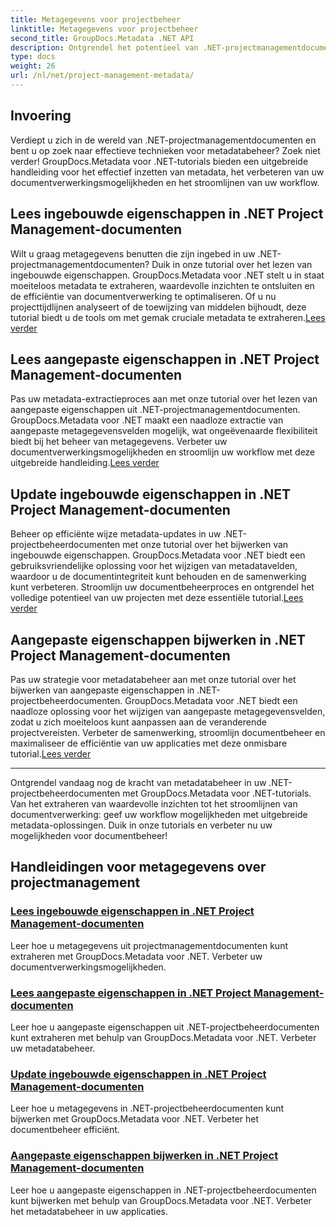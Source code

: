 ```yaml
---
title: Metagegevens voor projectbeheer
linktitle: Metagegevens voor projectbeheer
second_title: GroupDocs.Metadata .NET API
description: Ontgrendel het potentieel van .NET-projectmanagementdocumenten met GroupDocs.Metadata voor .NET-tutorials. Metagegevens moeiteloos extraheren, bijwerken en beheren.
type: docs
weight: 26
url: /nl/net/project-management-metadata/
---
```


## Invoering

Verdiept u zich in de wereld van .NET-projectmanagementdocumenten en bent u op zoek naar effectieve technieken voor metadatabeheer? Zoek niet verder! GroupDocs.Metadata voor .NET-tutorials bieden een uitgebreide handleiding voor het effectief inzetten van metadata, het verbeteren van uw documentverwerkingsmogelijkheden en het stroomlijnen van uw workflow.

## Lees ingebouwde eigenschappen in .NET Project Management-documenten

 Wilt u graag metagegevens benutten die zijn ingebed in uw .NET-projectmanagementdocumenten? Duik in onze tutorial over het lezen van ingebouwde eigenschappen. GroupDocs.Metadata voor .NET stelt u in staat moeiteloos metadata te extraheren, waardevolle inzichten te ontsluiten en de efficiëntie van documentverwerking te optimaliseren. Of u nu projecttijdlijnen analyseert of de toewijzing van middelen bijhoudt, deze tutorial biedt u de tools om met gemak cruciale metadata te extraheren.[Lees verder](./read-built-in-properties-project-management-documents/)

## Lees aangepaste eigenschappen in .NET Project Management-documenten

 Pas uw metadata-extractieproces aan met onze tutorial over het lezen van aangepaste eigenschappen uit .NET-projectmanagementdocumenten. GroupDocs.Metadata voor .NET maakt een naadloze extractie van aangepaste metagegevensvelden mogelijk, wat ongeëvenaarde flexibiliteit biedt bij het beheer van metagegevens. Verbeter uw documentverwerkingsmogelijkheden en stroomlijn uw workflow met deze uitgebreide handleiding.[Lees verder](./read-custom-properties-project-management-documents/)

## Update ingebouwde eigenschappen in .NET Project Management-documenten

 Beheer op efficiënte wijze metadata-updates in uw .NET-projectbeheerdocumenten met onze tutorial over het bijwerken van ingebouwde eigenschappen. GroupDocs.Metadata voor .NET biedt een gebruiksvriendelijke oplossing voor het wijzigen van metadatavelden, waardoor u de documentintegriteit kunt behouden en de samenwerking kunt verbeteren. Stroomlijn uw documentbeheerproces en ontgrendel het volledige potentieel van uw projecten met deze essentiële tutorial.[Lees verder](./update-built-in-properties-project-management-documents/)

## Aangepaste eigenschappen bijwerken in .NET Project Management-documenten

Pas uw strategie voor metadatabeheer aan met onze tutorial over het bijwerken van aangepaste eigenschappen in .NET-projectbeheerdocumenten. GroupDocs.Metadata voor .NET biedt een naadloze oplossing voor het wijzigen van aangepaste metagegevensvelden, zodat u zich moeiteloos kunt aanpassen aan de veranderende projectvereisten. Verbeter de samenwerking, stroomlijn documentbeheer en maximaliseer de efficiëntie van uw applicaties met deze onmisbare tutorial.[Lees verder](./update-custom-properties-project-management-documents/)

----

Ontgrendel vandaag nog de kracht van metadatabeheer in uw .NET-projectbeheerdocumenten met GroupDocs.Metadata voor .NET-tutorials. Van het extraheren van waardevolle inzichten tot het stroomlijnen van documentverwerking: geef uw workflow mogelijkheden met uitgebreide metadata-oplossingen. Duik in onze tutorials en verbeter nu uw mogelijkheden voor documentbeheer!
## Handleidingen voor metagegevens over projectmanagement
### [Lees ingebouwde eigenschappen in .NET Project Management-documenten](./read-built-in-properties-project-management-documents/)
Leer hoe u metagegevens uit projectmanagementdocumenten kunt extraheren met GroupDocs.Metadata voor .NET. Verbeter uw documentverwerkingsmogelijkheden.
### [Lees aangepaste eigenschappen in .NET Project Management-documenten](./read-custom-properties-project-management-documents/)
Leer hoe u aangepaste eigenschappen uit .NET-projectbeheerdocumenten kunt extraheren met behulp van GroupDocs.Metadata voor .NET. Verbeter uw metadatabeheer.
### [Update ingebouwde eigenschappen in .NET Project Management-documenten](./update-built-in-properties-project-management-documents/)
Leer hoe u metagegevens in .NET-projectbeheerdocumenten kunt bijwerken met GroupDocs.Metadata voor .NET. Verbeter het documentbeheer efficiënt.
### [Aangepaste eigenschappen bijwerken in .NET Project Management-documenten](./update-custom-properties-project-management-documents/)
Leer hoe u aangepaste eigenschappen in .NET-projectbeheerdocumenten kunt bijwerken met behulp van GroupDocs.Metadata voor .NET. Verbeter het metadatabeheer in uw applicaties.